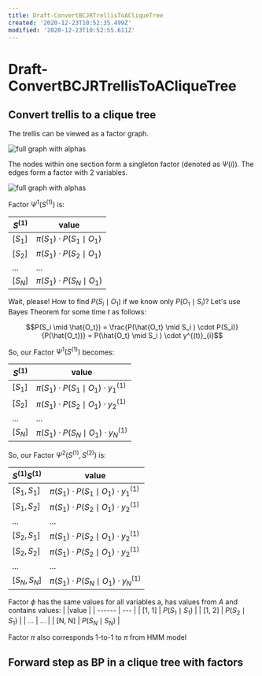 ```yaml
---
title: Draft-ConvertBCJRTrellisToACliqueTree
created: '2020-12-23T10:52:35.499Z'
modified: '2020-12-23T10:52:55.611Z'
---
```


# Draft-ConvertBCJRTrellisToACliqueTree


## Convert trellis to a clique tree
The trellis can be viewed as a factor graph.


![full graph with alphas](https://simonrus.github.io/about/assets/img/2020-12_BCJR_Trellis_Alphas_as_CliqueTree.svg "Graph")

The nodes within one section form a singleton factor (denoted as $\Psi(i)$). 
The edges form a factor with 2 variables. 

![full graph with alphas](https://simonrus.github.io/about/assets/img/2020-12_BCJR_Trellis_Alphas_as_CliqueTree2.svg "Graph")

Factor $\Psi^{1}(S^{(1)})$ is:

| $S^{(1)}$ |value |
| ------ | --- |
| [$S_1$] | $\pi(S_1) \cdot P(S_1 \mid O_1)$ |
| [$S_2$] | $\pi(S_1) \cdot P(S_2 \mid O_1)$ |
| ... | ... |
| [$S_N$] | $\pi(S_1) \cdot P(S_N \mid O_1)$  |

Wait, please! How to find $P(S_i \mid O_1)$ if we know only $P(O_1 \mid S_i )$? Let's use Bayes Theorem for some time $t$ as follows:

$$P(S_i \mid \hat{O_t}) = \frac{P(\hat{O_t} \mid S_i ) \cdot P(S_i)} {P(\hat{O_t})} = P(\hat{O_t} \mid S_i ) \cdot y^{(t)}_{i}$$

So, our Factor $\Psi^{1}(S^{(1)})$ becomes:

| $S^{(1)}$ |value |
| ------ | --- |
| [$S_1$] | $\pi(S_1) \cdot P(S_1 \mid O_1) \cdot y^{(1)}_{1}$ |
| [$S_2$] | $\pi(S_1) \cdot P(S_2 \mid O_1) \cdot y^{(1)}_{2}$ |
| ... | ... |
| [$S_N$] | $\pi(S_1) \cdot P(S_N \mid O_1) \cdot y^{(1)}_{N}$  |


So, our Factor $\Psi^{2}(S^{(1)}, S^{(2)})$ is:

| $S^{(1)} S^{(1)}$ |value |
| ------ | --- |
| [$S_1, S_1$] | $\pi(S_1) \cdot P(S_1 \mid O_1) \cdot y^{(1)}_{1}$ |
| [$S_1, S_2$] | $\pi(S_1) \cdot P(S_2 \mid O_1) \cdot y^{(1)}_{2}$ |
| ... | ... |
| [$S_2, S_1$] | $\pi(S_1) \cdot P(S_2 \mid O_1) \cdot y^{(1)}_{2}$ |
| [$S_2, S_2$] | $\pi(S_1) \cdot P(S_2 \mid O_1) \cdot y^{(1)}_{2}$ |
| ... | ... |
| [$S_N, S_N$] | $\pi(S_1) \cdot P(S_N \mid O_1) \cdot y^{(1)}_{N}$  |


Factor $\phi$ has the same values for all variables a, has values from $A$ and contains values:
|  |value |
| ------ | --- |
| [1, 1] | $P(S_{1} \mid S_{1})$ |
| [1, 2] | $P(S_{2} \mid S_{1})$ |
| ... | ... |
| [N, N] | $P(S_{N} \mid S_{N})$ |

Factor $\pi$ also corresponds 1-to-1 to $\pi$ from HMM model

## Forward step as BP in a clique tree with factors

